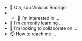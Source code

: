 
- 👋 Olá, sou Vinícius Rodrigo
- - 👀 I’m interested in ...
- 🌱 I’m currently learning ...
- 💞️ I’m looking to collaborate on ...
- 📫 How to reach me ...

<!---
vrsburi/vrsburi is a ✨ special ✨ repository because its `README.md` (this file) appears on your GitHub profile.
You can click the Preview link to take a look at your changes.
--->
